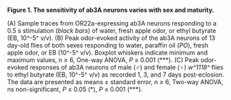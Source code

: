 **Figure 1. The sensitivity of ab3A neurons varies with sex and maturity.**

(A) Sample traces from OR22a-expressing ab3A neurons responding to a 0.5 s stimulation (_black bars_) of water, fresh apple odor, or ethyl butyrate (EB, 10^-5^ v/v).
(B) Peak odor-evoked activity of the ab3A neurons of 13 day-old flies of both sexes responding to water, paraffin oil (_PO_), fresh apple odor, or EB (10^-5^ v/v).
Boxplot whiskers indicate minimum and maximum values, n ≥ 6, One-way ANOVA, _P_ ≤ 0.001 (\*\*\*).
(C) Peak odor-evoked responses of ab3A neurons of male (♂) and female (♀) _w^1118^_ flies to ethyl butyrate (EB, 10^-5^ v/v) as recorded 1, 3, and 7 days post-eclosion.
The data are presented as means ± standard error, n ≥ 6, Two-way ANOVA, ns non-significant, _P_ ≤ 0.05 (\*), _P_ ≤ 0.001 (\*\*\*).
